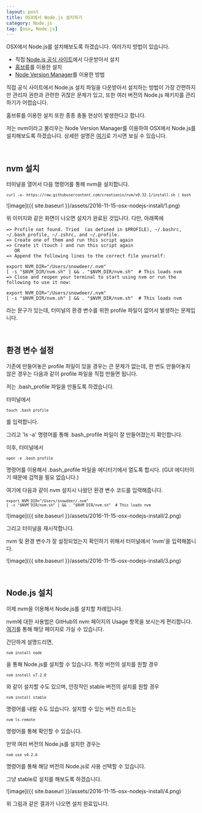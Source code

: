 ```yaml
---
layout: post
title: OSX에서 Node.js 설치하기
category: Node.js
tag: [osx, Node.js]
---
```


OSX에서 Node.js를 설치해보도록 하겠습니다.
여러가지 방법이 있습니다.

* 직접 [Node.js 공식 사이트](https://nodejs.org/en/download/)에서 다운받아서 설치
* [홈브류](http://brew.sh/index_ko.html)를 이용한 설치
* [Node Version Manager](https://github.com/creationix/nvm)를 이용한 방법

직접 공식 사이트에서 Node.js 설치 파일을 다운받아서 설치하는 방법이 가장 간편하지만 
관리자 권한과 관련한 귀찮은 문제가 있고, 또한 여러 버전의 Node.js 패키지를 관리하기가 어렵습니다.

홈브류를 이용한 설치 또한 종종 충돌 현상이 발생한다고 합니다.

저는 nvm이라고 불리우는 Node Version Manager를 이용하여 OSX에서 Node.js를 설치해보도록 하겠습니다.
상세한 설명은 [여기](https://github.com/creationix/nvm)로 가시면 보실 수 있습니다.

<br>

## nvm 설치

터미널을 열어서 다음 명령어를 통해 nvm을 설치합니다.

<pre class="prettyprint" style="font-size:0.7em;">
curl -o- https://raw.githubusercontent.com/creationix/nvm/v0.32.1/install.sh | bash
</pre>

![image]({{ site.baseurl }}/assets/2016-11-15-osx-nodejs-install/1.png)

위 이미지와 같은 화면이 나오면 설치가 완료된 것입니다.
다만, 아래쪽에

~~~
=> Profile not found. Tried  (as defined in $PROFILE), ~/.bashrc, ~/.bash_profile, ~/.zshrc, and ~/.profile.
=> Create one of them and run this script again
=> Create it (touch ) and run this script again
   OR
=> Append the following lines to the correct file yourself:

export NVM_DIR="/Users/snowdeer/.nvm"
[ -s "$NVM_DIR/nvm.sh" ] && . "$NVM_DIR/nvm.sh"  # This loads nvm
=> Close and reopen your terminal to start using nvm or run the following to use it now:

export NVM_DIR="/Users/snowdeer/.nvm"
[ -s "$NVM_DIR/nvm.sh" ] && . "$NVM_DIR/nvm.sh"  # This loads nvm
~~~

라는 문구가 있는데, 터미널의 환경 변수를 위한 profile 파일이 없어서 발생하는 문제입니다.

<br>

## 환경 변수 설정

기존에 만들어놓은 profile 파일이 있을 경우는 큰 문제가 없는데, 한 번도 만들어놓지 않은 경우는
다음과 같이 profile 파일을 직접 만들면 됩니다.

저는 .bash_profile 파일을 만들도록 하겠습니다.

터미널에서

<pre class="prettyprint" style="font-size:0.7em;">
touch .bash_profile
</pre>

를 입력합니다.

그리고 'ls -a' 명령어를 통해 .bash_profile 파일이 잘 만들어졌는지 확인합니다.

이후, 터미널에서

<pre class="prettyprint" style="font-size:0.7em;">
open -e .bash_profile
</pre>

명령어를 이용해서 .bash_profile 파일을 에디터기에서 열도록 합시다.
(GUI 에디터이기 때문에 겁먹을 필요 없습니다.)

여기에 다음과 같이 nvm 설치시 나왔던 환경 변수 코드를 입력해줍니다.

<pre class="prettyprint" style="font-size:0.7em;">
export NVM_DIR="/Users/snowdeer/.nvm"
[ -s "$NVM_DIR/nvm.sh" ] && . "$NVM_DIR/nvm.sh"  # This loads nvm
</pre>

![image]({{ site.baseurl }}/assets/2016-11-15-osx-nodejs-install/2.png)

그리고 터미널을 재시작합니다.

nvm 및 환경 변수가 잘 설정되었는지 확인하기 위해서 터미널에서 'nvm'을 입력해봅니다.

![image]({{ site.baseurl }}/assets/2016-11-15-osx-nodejs-install/3.png)


<br>

## Node.js 설치

이제 nvm을 이용해서 Node.js를 설치할 차례입니다.

nvm에 대한 사용법은 GitHub의 nvm 페이지의 Usage 항목을 보시는게 편리합니다.
[여기](https://github.com/creationix/nvm)를 통해 해당 페이지로 가실 수 있습니다.

간단하게 설명드리면,

<pre class="prettyprint" style="font-size:0.7em;">
nvm install node
</pre>

을 통해 Node.js를 설치할 수 있습니다.
특정 버전의 설치를 원할 경우

<pre class="prettyprint" style="font-size:0.7em;">
nvm install v7.2.0
</pre>

와 같이 설치할 수도 있으며, 안정적인 stable 버전의 설치를 원할 경우

<pre class="prettyprint" style="font-size:0.7em;">
nvm install stable
</pre>

명령어를 내릴 수도 있습니다.
설치할 수 있는 버전 리스트는

<pre class="prettyprint" style="font-size:0.7em;">
nvm ls-remote
</pre>

명령어를 통해 확인할 수 있습니다.

만약 여러 버전의 Node.js를 설치한 경우는

<pre class="prettyprint" style="font-size:0.7em;">
nvm use v4.2.6
</pre>

명령어를 통해 해당 버전의 Node.js로 사용 선택할 수 있습니다.


그냥 stable로 설치를 해보도록 하겠습니다. 

![image]({{ site.baseurl }}/assets/2016-11-15-osx-nodejs-install/4.png)

위 그림과 같은 결과가 나오면 설치 완료입니다.


